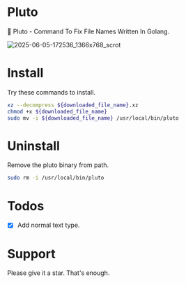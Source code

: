 # Pluto

🚀 Pluto - Command To Fix File Names Written In Golang.

![2025-06-05-172536_1366x768_scrot](https://github.com/user-attachments/assets/d7eb9ef5-52a1-4506-addd-e08051ddc438)

# Install

Try these commands to install.

```bash
xz --decompress ${downloaded_file_name}.xz
chmod +x ${downloaded_file_name}
sudo mv -i ${downloaded_file_name} /usr/local/bin/pluto
```

# Uninstall

Remove the pluto binary from path.

```bash
sudo rm -i /usr/local/bin/pluto
```

# Todos

- [X] Add normal text type.

# Support

Please give it a star. That's enough.
